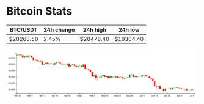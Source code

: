 # Bitcoin Stats

BTC/USDT|24h change|24h high|24h low|
|---|---|---|---|
|$20268.50|2.45%|$20478.40|$19304.40|

<img src="./chart.svg">
